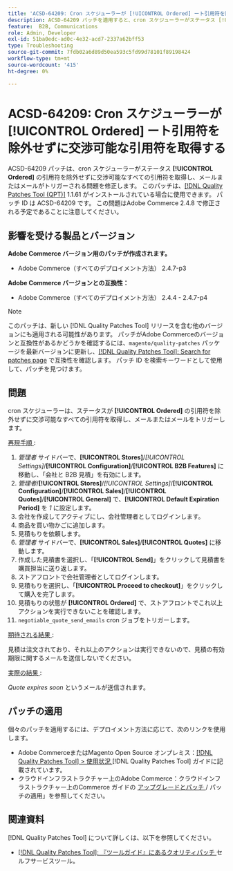 ```yaml
---
title: 'ACSD-64209: Cron スケジューラーが [!UICONTROL Ordered] ート引用符を除外せずに交渉可能な引用符を取得する'
description: ACSD-64209 パッチを適用すると、cron スケジューラーがステータス [!UICONTROL Ordered] の引用符を除外せずに交渉可能なすべての引用符を取得し、メールまたはメールがトリガーされるAdobe Commerceの問題が修正されます。
feature:  B2B, Communications
role: Admin, Developer
exl-id: 51ba0edc-ad0c-4e32-acd7-2337a62bff53
type: Troubleshooting
source-git-commit: 7fdb02a6d89d50ea593c5fd99d78101f89198424
workflow-type: tm+mt
source-wordcount: '415'
ht-degree: 0%

---
```


# ACSD-64209: Cron スケジューラーが [!UICONTROL Ordered] ート引用符を除外せずに交渉可能な引用符を取得する

ACSD-64209 パッチは、cron スケジューラーがステータス **[!UICONTROL Ordered]** の引用符を除外せずに交渉可能なすべての引用符を取得し、メールまたはメールがトリガーされる問題を修正します。 このパッチは、[[!DNL Quality Patches Tool (QPT)]](/help/tools/quality-patches-tool/quality-patches-tool-to-self-serve-quality-patches.md) 1.1.61 がインストールされている場合に使用できます。 パッチ ID は ACSD-64209 です。 この問題はAdobe Commerce 2.4.8 で修正される予定であることに注意してください。

## 影響を受ける製品とバージョン

**Adobe Commerce バージョン用のパッチが作成されます。**

* Adobe Commerce（すべてのデプロイメント方法） 2.4.7-p3

**Adobe Commerce バージョンとの互換性：**

* Adobe Commerce（すべてのデプロイメント方法） 2.4.4 - 2.4.7-p4

>[!NOTE]
>
>このパッチは、新しい [!DNL Quality Patches Tool] リリースを含む他のバージョンにも適用される可能性があります。 パッチがAdobe Commerceのバージョンと互換性があるかどうかを確認するには、`magento/quality-patches` パッケージを最新バージョンに更新し、[[!DNL Quality Patches Tool]: Search for patches page](https://experienceleague.adobe.com/tools/commerce-quality-patches/index.html) で互換性を確認します。 パッチ ID を検索キーワードとして使用して、パッチを見つけます。

## 問題

cron スケジューラーは、ステータスが **[!UICONTROL Ordered]** の引用符を除外せずに交渉可能なすべての引用符を取得し、メールまたはメールをトリガーします。

<u> 再現手順 </u>:


1. *管理者* サイドバーで、**[!UICONTROL Stores]**/*[!UICONTROL Settings]*/**[!UICONTROL Configuration]**/**[!UICONTROL B2B Features]** に移動し、「会社と B2B 見積」を有効にします。
1. *管理者*/**[!UICONTROL Stores]**/*[!UICONTROL Settings]*/**[!UICONTROL Configuration]**/**[!UICONTROL Sales]**/**[!UICONTROL Quotes]**/**[!UICONTROL General]** で、**[!UICONTROL Default Expiration Period]** を *1* に設定します。
1. 会社を作成してアクティブにし、会社管理者としてログインします。
1. 商品を買い物かごに追加します。
1. 見積もりを依頼します。
1. *管理者* サイドバーで、**[!UICONTROL Sales]**/**[!UICONTROL Quotes]** に移動します。
1. 作成した見積書を選択し、「**[!UICONTROL Send]**」をクリックして見積書を購買担当に送り返します。
1. ストアフロントで会社管理者としてログインします。
1. 見積もりを選択し、「**[!UICONTROL Proceed to checkout]**」をクリックして購入を完了します。
1. 見積もりの状態が **[!UICONTROL Ordered]** で、ストアフロントでこれ以上アクションを実行できないことを確認します。
1. `negotiable_quote_send_emails` cron ジョブをトリガーします。


<u> 期待される結果 </u>:

見積は注文されており、それ以上のアクションは実行できないので、見積の有効期限に関するメールを送信しないでください。

<u> 実際の結果 </u>:

*Quote expires soon* というメールが送信されます。

## パッチの適用

個々のパッチを適用するには、デプロイメント方法に応じて、次のリンクを使用します。

* Adobe CommerceまたはMagento Open Source オンプレミス：[[!DNL Quality Patches Tool] > 使用状況 ](/help/tools/quality-patches-tool/usage.md) [!DNL Quality Patches Tool] ガイドに記載されています。
* クラウドインフラストラクチャー上のAdobe Commerce：クラウドインフラストラクチャー上のCommerce ガイドの [ アップグレードとパッチ ](https://experienceleague.adobe.com/docs/commerce-cloud-service/user-guide/develop/upgrade/apply-patches.html)/ パッチの適用」を参照してください。

## 関連資料

[!DNL Quality Patches Tool] について詳しくは、以下を参照してください。

* [[!DNL Quality Patches Tool]: 『ツールガイド』にあるクオリティパッチ ](/help/tools/quality-patches-tool/quality-patches-tool-to-self-serve-quality-patches.md) セルフサービスツール。
